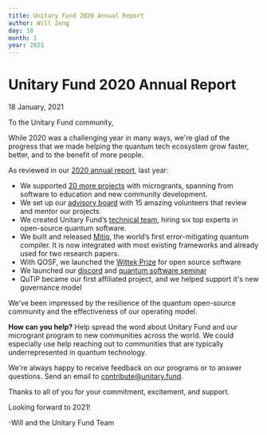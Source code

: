 ```yaml
---
title: Unitary Fund 2020 Annual Report
author: Will Zeng
day: 18
month: 1
year: 2021
---
```


Unitary Fund 2020 Annual Report
===============================

18 January, 2021  
  
To the Unitary Fund community,

While 2020 was a challenging year in many ways, we're glad of the progress that we made helping the quantum tech ecosystem grow faster, better, and to the benefit of more people.  
  
As reviewed in our [2020 annual report](https://unitary.fund/assets/Unitary_Fund_2020_Report.pdf), last year:  

*   We supported [20 more projects](https://unitary.fund/grants.html) with microgrants, spanning from software to education and new community development.
*   We set up our [advisory board](https://unitary.fund/posts/advisory_board.html) with 15 amazing volunteers that review and mentor our projects
*   We created Unitary Fund’s [technical team](https://unitary.fund/posts/unitary_labs_intro.html), hiring six top experts in open-source quantum software.
*   We built and released [Mitiq](https://unitary.fund/mitiq.html), the world’s first error-mitigating quantum compiler. It is now integrated with most existing frameworks and already used for two research papers.
*   With QOSF, we launched the [Wittek Prize](https://qosf.org/wittek_prize/) for open source software
*   We launched our [discord](http://discord.unitary.fund/) and [quantum software seminar](https://unitary.fund/talks.html)
*   QuTiP became our first affiliated project, and we helped support it's new governance model

We’ve been impressed by the resilience of the quantum open-source community and the effectiveness of our operating model.  
  
**How can you help?** Help spread the word about Unitary Fund and our microgrant program to new communities across the world. We could especially use help reaching out to communities that are typically underrepresented in quantum technology.  
  
We're always happy to receive feedback on our programs or to answer questions. Send an email to [contribute@unitary.fund](mailto:contribute@unitary.fund).  
  
Thanks to all of you for your commitment, excitement, and support.  
  
Looking forward to 2021!  
  
\-Will and the Unitary Fund Team
